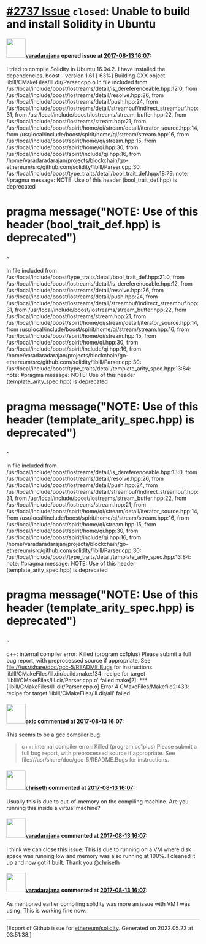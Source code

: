 # [\#2737 Issue](https://github.com/ethereum/solidity/issues/2737) `closed`: Unable to build and install Solidity in Ubuntu

#### <img src="https://avatars.githubusercontent.com/u/8947444?v=4" width="50">[varadarajana](https://github.com/varadarajana) opened issue at [2017-08-13 16:07](https://github.com/ethereum/solidity/issues/2737):

I tried to compile Solidity in Ubuntu 16.04.2. I have installed the dependencies.
boost - version 1.61
[ 63%] Building CXX object liblll/CMakeFiles/lll.dir/Parser.cpp.o
In file included from /usr/local/include/boost/iostreams/detail/is_dereferenceable.hpp:12:0,
                 from /usr/local/include/boost/iostreams/detail/resolve.hpp:26,
                 from /usr/local/include/boost/iostreams/detail/push.hpp:24,
                 from /usr/local/include/boost/iostreams/detail/streambuf/indirect_streambuf.hpp:31,
                 from /usr/local/include/boost/iostreams/stream_buffer.hpp:22,
                 from /usr/local/include/boost/iostreams/stream.hpp:21,
                 from /usr/local/include/boost/spirit/home/qi/stream/detail/iterator_source.hpp:14,
                 from /usr/local/include/boost/spirit/home/qi/stream/stream.hpp:16,
                 from /usr/local/include/boost/spirit/home/qi/stream.hpp:15,
                 from /usr/local/include/boost/spirit/home/qi.hpp:30,
                 from /usr/local/include/boost/spirit/include/qi.hpp:16,
                 from /home/varadaradarajan/projects/blockchain/go-ethereum/src/github.com/solidity/liblll/Parser.cpp:30:
/usr/local/include/boost/type_traits/detail/bool_trait_def.hpp:18:79: note: #pragma message: NOTE: Use of this header (bool_trait_def.hpp) is deprecated
 # pragma message("NOTE: Use of this header (bool_trait_def.hpp) is deprecated")
                                                                               ^
In file included from /usr/local/include/boost/type_traits/detail/bool_trait_def.hpp:21:0,
                 from /usr/local/include/boost/iostreams/detail/is_dereferenceable.hpp:12,
                 from /usr/local/include/boost/iostreams/detail/resolve.hpp:26,
                 from /usr/local/include/boost/iostreams/detail/push.hpp:24,
                 from /usr/local/include/boost/iostreams/detail/streambuf/indirect_streambuf.hpp:31,
                 from /usr/local/include/boost/iostreams/stream_buffer.hpp:22,
                 from /usr/local/include/boost/iostreams/stream.hpp:21,
                 from /usr/local/include/boost/spirit/home/qi/stream/detail/iterator_source.hpp:14,
                 from /usr/local/include/boost/spirit/home/qi/stream/stream.hpp:16,
                 from /usr/local/include/boost/spirit/home/qi/stream.hpp:15,
                 from /usr/local/include/boost/spirit/home/qi.hpp:30,
                 from /usr/local/include/boost/spirit/include/qi.hpp:16,
                 from /home/varadaradarajan/projects/blockchain/go-ethereum/src/github.com/solidity/liblll/Parser.cpp:30:
/usr/local/include/boost/type_traits/detail/template_arity_spec.hpp:13:84: note: #pragma message: NOTE: Use of this header (template_arity_spec.hpp) is deprecated
 # pragma message("NOTE: Use of this header (template_arity_spec.hpp) is deprecated")
                                                                                    ^
In file included from /usr/local/include/boost/iostreams/detail/is_dereferenceable.hpp:13:0,
                 from /usr/local/include/boost/iostreams/detail/resolve.hpp:26,
                 from /usr/local/include/boost/iostreams/detail/push.hpp:24,
                 from /usr/local/include/boost/iostreams/detail/streambuf/indirect_streambuf.hpp:31,
                 from /usr/local/include/boost/iostreams/stream_buffer.hpp:22,
                 from /usr/local/include/boost/iostreams/stream.hpp:21,
                 from /usr/local/include/boost/spirit/home/qi/stream/detail/iterator_source.hpp:14,
                 from /usr/local/include/boost/spirit/home/qi/stream/stream.hpp:16,
                 from /usr/local/include/boost/spirit/home/qi/stream.hpp:15,
                 from /usr/local/include/boost/spirit/home/qi.hpp:30,
                 from /usr/local/include/boost/spirit/include/qi.hpp:16,
                 from /home/varadaradarajan/projects/blockchain/go-ethereum/src/github.com/solidity/liblll/Parser.cpp:30:
/usr/local/include/boost/type_traits/detail/template_arity_spec.hpp:13:84: note: #pragma message: NOTE: Use of this header (template_arity_spec.hpp) is deprecated
 # pragma message("NOTE: Use of this header (template_arity_spec.hpp) is deprecated")
                                                                                    ^
c++: internal compiler error: Killed (program cc1plus)
Please submit a full bug report,
with preprocessed source if appropriate.
See <file:///usr/share/doc/gcc-5/README.Bugs> for instructions.
liblll/CMakeFiles/lll.dir/build.make:134: recipe for target 'liblll/CMakeFiles/lll.dir/Parser.cpp.o' failed
make[2]: *** [liblll/CMakeFiles/lll.dir/Parser.cpp.o] Error 4
CMakeFiles/Makefile2:433: recipe for target 'liblll/CMakeFiles/lll.dir/all' failed



#### <img src="https://avatars.githubusercontent.com/u/20340?v=4" width="50">[axic](https://github.com/axic) commented at [2017-08-13 16:07](https://github.com/ethereum/solidity/issues/2737#issuecomment-322051602):

This seems to be a gcc compiler bug:
> c++: internal compiler error: Killed (program cc1plus)
> Please submit a full bug report,
> with preprocessed source if appropriate.
> See file:///usr/share/doc/gcc-5/README.Bugs for instructions.

#### <img src="https://avatars.githubusercontent.com/u/9073706?v=4" width="50">[chriseth](https://github.com/chriseth) commented at [2017-08-13 16:07](https://github.com/ethereum/solidity/issues/2737#issuecomment-322508144):

Usually this is due to out-of-memory on the compiling machine. Are you running this inside a virtual machine?

#### <img src="https://avatars.githubusercontent.com/u/8947444?v=4" width="50">[varadarajana](https://github.com/varadarajana) commented at [2017-08-13 16:07](https://github.com/ethereum/solidity/issues/2737#issuecomment-322833056):

I think we can close this issue. This is due to running on a VM where disk space was running low and memory was also running at 100%. I cleaned it up and now got it built. Thank you @chriseth

#### <img src="https://avatars.githubusercontent.com/u/8947444?v=4" width="50">[varadarajana](https://github.com/varadarajana) commented at [2017-08-13 16:07](https://github.com/ethereum/solidity/issues/2737#issuecomment-322854373):

As mentioned earlier compiling solidity was more an issue with VM I was using. This is working fine now.


-------------------------------------------------------------------------------



[Export of Github issue for [ethereum/solidity](https://github.com/ethereum/solidity). Generated on 2022.05.23 at 03:51:38.]
